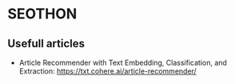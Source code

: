 # SEOTHON

## Usefull articles

- Article Recommender with Text Embedding, Classification, and Extraction: https://txt.cohere.ai/article-recommender/
